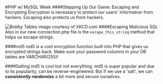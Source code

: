 #PHP w/ MySQL Week
####Stepping Up Our Game: Escaping and Encrypting
Encryption is necessary to protect our users' information from hackers.  Escaping also protects us from hackers.

![Bobby Tables](https://imgs.xkcd.com/comics/exploits_of_a_mom.png)
image courtesy of XKCD.com
####Escaping Malicious SQL
Also in our new-connection.php file is the `escape_this_string` method that helps us escape strings.

####md5
md5 is a cool encryption function built into PHP that gives us encrypted strings back.  Make sure your password columns in your DB tables are VARCHAR(255)!  

####Salting
md5 is cool but not everything. md5 is super popular and due to its popularity, can be reverse-engineered.  But if we use a 'salt', we can ***consistently randomize*** a bit more and secure ourselves.

